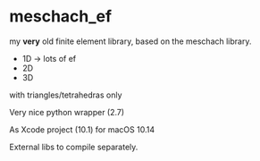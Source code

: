 # meschach_ef
my **very** old finite element library, based on the meschach library.

- 1D -> lots of ef
- 2D
- 3D


with triangles/tetrahedras only

Very nice python wrapper (2.7)


As Xcode project (10.1) for macOS 10.14

External libs to compile separately.
